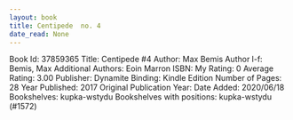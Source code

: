 ```yaml
---
layout: book
title: Centipede  no. 4
date_read: None
---
```


Book Id: 37859365
Title: Centipede #4
Author: Max Bemis
Author l-f: Bemis, Max
Additional Authors: Eoin Marron
ISBN: 
My Rating: 0
Average Rating: 3.00
Publisher: Dynamite
Binding: Kindle Edition
Number of Pages: 28
Year Published: 2017
Original Publication Year: 
Date Added: 2020/06/18
Bookshelves: kupka-wstydu
Bookshelves with positions: kupka-wstydu (#1572)

